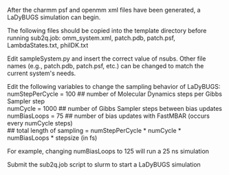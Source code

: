 After the charmm psf and openmm xml files have been generated, a LaDyBUGS simulation can begin.

The following files should be copied into the template directory before running sub2q.job:
    omm_system.xml, patch.pdb, patch.psf, LambdaStates.txt, phiIDK.txt

Edit sampleSystem.py and insert the correct value of nsubs. Other file names (e.g., patch.pdb, patch.psf, etc.)
can be changed to match the current system's needs.

Edit the following variables to change the sampling behavior of LaDyBUGS: <br>
numStepPerCycle = 100 ## number of Molecular Dynamics steps per Gibbs Sampler step <br>
numCycle = 1000 ## number of Gibbs Sampler steps between bias updates <br>
numBiasLoops = 75 ## number of bias updates with FastMBAR (occurs every numCycle steps) <br>
                  ## total length of sampling = numStepPerCycle * numCycle * numBiasLoops * stepsize (in fs) <br>

For example, changing numBiasLoops to 125 will run a 25 ns simulation

Submit the sub2q.job script to slurm to start a LaDyBUGS simulation
